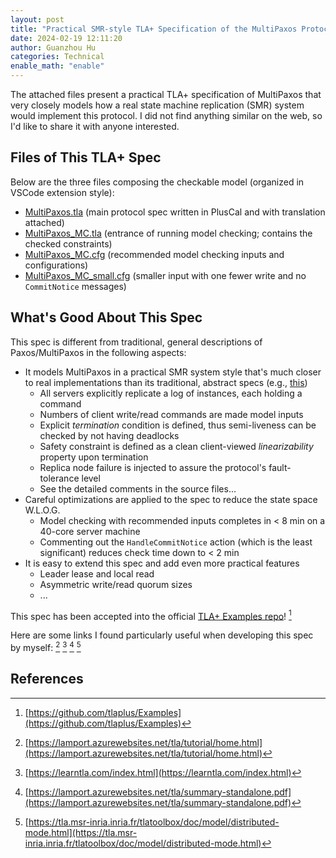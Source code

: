 ```yaml
---
layout: post
title: "Practical SMR-style TLA+ Specification of the MultiPaxos Protocol"
date: 2024-02-19 12:11:20
author: Guanzhou Hu
categories: Technical
enable_math: "enable"
---
```


The attached files present a practical TLA+ specification of MultiPaxos that very closely models how a real state machine replication (SMR) system would implement this protocol. I did not find anything similar on the web, so I'd like to share it with anyone interested.

## Files of This TLA+ Spec

Below are the three files composing the checkable model (organized in VSCode extension style):

- [MultiPaxos.tla](/assets/file/tla-specs/MultiPaxos.tla) (main protocol spec written in PlusCal and with translation attached)
- [MultiPaxos_MC.tla](/assets/file/tla-specs/MultiPaxos_MC.tla) (entrance of running model checking; contains the checked constraints)
- [MultiPaxos_MC.cfg](/assets/file/tla-specs/MultiPaxos_MC.cfg) (recommended model checking inputs and configurations)
- [MultiPaxos_MC_small.cfg](/assets/file/tla-specs/MultiPaxos_MC_small.cfg) (smaller input with one fewer write and no `CommitNotice` messages)

## What's Good About This Spec

This spec is different from traditional, general descriptions of Paxos/MultiPaxos in the following aspects:

- It models MultiPaxos in a practical SMR system style that's much closer to real implementations than its traditional, abstract specs (e.g., [this](https://github.com/tlaplus/Examples/tree/master/specifications/Paxos))
  - All servers explicitly replicate a log of instances, each holding a command
  - Numbers of client write/read commands are made model inputs
  - Explicit *termination* condition is defined, thus semi-liveness can be checked by not having deadlocks
  - Safety constraint is defined as a clean client-viewed *linearizability* property upon termination
  - Replica node failure is injected to assure the protocol's fault-tolerance level
  - See the detailed comments in the source files...
- Careful optimizations are applied to the spec to reduce the state space W.L.O.G.
  - Model checking with recommended inputs completes in < 8 min on a 40-core server machine
  - Commenting out the `HandleCommitNotice` action (which is the least significant) reduces check time down to < 2 min
- It is easy to extend this spec and add even more practical features
  - Leader lease and local read
  - Asymmetric write/read quorum sizes
  - ...

This spec has been accepted into the official [TLA+ Examples repo](https://github.com/tlaplus/Examples)! [^1]

Here are some links I found particularly useful when developing this spec by myself: [^2] [^3] [^4] [^5]

## References

[^1]: [https://github.com/tlaplus/Examples](https://github.com/tlaplus/Examples)
[^2]: [https://lamport.azurewebsites.net/tla/tutorial/home.html](https://lamport.azurewebsites.net/tla/tutorial/home.html)
[^3]: [https://learntla.com/index.html](https://learntla.com/index.html)
[^4]: [https://lamport.azurewebsites.net/tla/summary-standalone.pdf](https://lamport.azurewebsites.net/tla/summary-standalone.pdf)
[^5]: [https://tla.msr-inria.inria.fr/tlatoolbox/doc/model/distributed-mode.html](https://tla.msr-inria.inria.fr/tlatoolbox/doc/model/distributed-mode.html)
